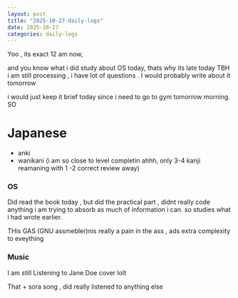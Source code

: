 ```yaml
---
layout: post
title: "2025-10-27-daily-logs"
date: 2025-10-27
categories: daily-logs
---
```



Yoo , its exact 12 am now, 

and you know what i did study about OS today, thats why its late today
TBH i am still processing , i have lot of questions . I would probably write about it tomorrow

i would just keep it brief today since i need to go to gym tomorrow morning.
SO

# Japanese
 - anki
 - wanikani (i am so close to level completin ahhh, only 3-4 kanji reamaning with 1 -2 correct review away)

### OS 
Did read the book today , but did the practical part , didnt really code anything i am trying to absorb as much of information i can. so studies what i had wrote earlier.

THis GAS (GNU assmebler)nis really a pain in the ass , ads extra complexity to eveything


### Music

I am still Listening to Jane Doe cover lolt

That + sora song , did really listened to anything else